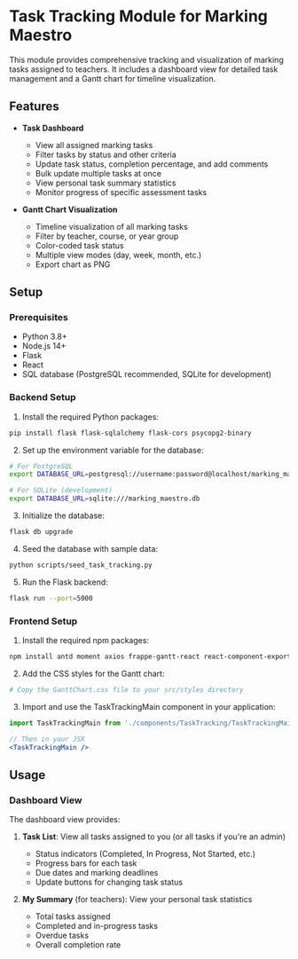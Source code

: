 # Task Tracking Module for Marking Maestro

This module provides comprehensive tracking and visualization of marking tasks assigned to teachers. It includes a dashboard view for detailed task management and a Gantt chart for timeline visualization.

## Features

- **Task Dashboard**
  - View all assigned marking tasks
  - Filter tasks by status and other criteria
  - Update task status, completion percentage, and add comments
  - Bulk update multiple tasks at once
  - View personal task summary statistics
  - Monitor progress of specific assessment tasks

- **Gantt Chart Visualization**
  - Timeline visualization of all marking tasks
  - Filter by teacher, course, or year group
  - Color-coded task status
  - Multiple view modes (day, week, month, etc.)
  - Export chart as PNG

## Setup

### Prerequisites

- Python 3.8+
- Node.js 14+
- Flask
- React
- SQL database (PostgreSQL recommended, SQLite for development)

### Backend Setup

1. Install the required Python packages:

```bash
pip install flask flask-sqlalchemy flask-cors psycopg2-binary
```

2. Set up the environment variable for the database:

```bash
# For PostgreSQL
export DATABASE_URL=postgresql://username:password@localhost/marking_maestro

# For SQLite (development)
export DATABASE_URL=sqlite:///marking_maestro.db
```

3. Initialize the database:

```bash
flask db upgrade
```

4. Seed the database with sample data:

```bash
python scripts/seed_task_tracking.py
```

5. Run the Flask backend:

```bash
flask run --port=5000
```

### Frontend Setup

1. Install the required npm packages:

```bash
npm install antd moment axios frappe-gantt-react react-component-export-image
```

2. Add the CSS styles for the Gantt chart:

```bash
# Copy the GanttChart.css file to your src/styles directory
```

3. Import and use the TaskTrackingMain component in your application:

```jsx
import TaskTrackingMain from './components/TaskTracking/TaskTrackingMain';

// Then in your JSX
<TaskTrackingMain />
```

## Usage

### Dashboard View

The dashboard view provides:

1. **Task List**: View all tasks assigned to you (or all tasks if you're an admin)
   - Status indicators (Completed, In Progress, Not Started, etc.)
   - Progress bars for each task
   - Due dates and marking deadlines
   - Update buttons for changing task status

2. **My Summary** (for teachers): View your personal task statistics
   - Total tasks assigned
   - Completed and in-progress tasks
   - Overdue tasks
   - Overall completion rate